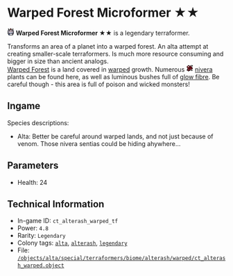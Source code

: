 # Warped Forest Microformer ★★

<img src="https://raw.githubusercontent.com/Ceterai/Enternia/main/objects/alta/special/terraformers/biome/alterash/warped/icon.png" alt="Warped Forest Microformer ★★ icon" loading="lazy" height=16px width="auto" /> **Warped Forest Microformer ★★** is a legendary terraformer.

Transforms an area of a planet into a warped forest. An alta attempt at creating smaller-scale terraformers. Is much more resource consuming and bigger in size than ancient analogs.  
[Warped Forest](https://ceterai.github.io/MyEnternia/Wiki/WarpedForest) is a land covered in [warped](https://ceterai.github.io/MyEnternia/Wiki/Tags/Warped) growth. Numerous <img src="https://raw.githubusercontent.com/Ceterai/Enternia/main/objects/alta/special/plants/trees/ct_nivera_tree.png" alt="Nivera icon" loading="lazy" height=16px width="auto" /> [nivera](https://ceterai.github.io/MyEnternia/Wiki/Nivera) plants can be found here, as well as luminous bushes full of [glow fibre](https://ceterai.github.io/MyEnternia/Wiki/glowfibre). Be careful though - this area is full of poison and wicked monsters!

## Ingame

Species descriptions:

- Alta: Better be careful around warped lands, and not just because of venom. Those nivera sentias could be hiding ahywhere...

## Parameters

- Health: 24

## Technical Information

- In-game ID: `ct_alterash_warped_tf`
- Power: `4.8`
- Rarity: `Legendary`
- Colony tags: [`alta`](https://ceterai.github.io/MyEnternia/Wiki/Tags/Alta), [`alterash`](https://ceterai.github.io/MyEnternia/Wiki/Tags/Alterash), [`legendary`](https://ceterai.github.io/MyEnternia/Wiki/Tags/Legendary)
- File: [`/objects/alta/special/terraformers/biome/alterash/warped/ct_alterash_warped.object`](https://github.com/Ceterai/Enternia/blob/main/objects/alta/special/terraformers/biome/alterash/warped/ct_alterash_warped.object)
